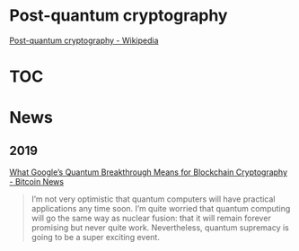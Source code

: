 # Post-quantum cryptography

[Post-quantum cryptography - Wikipedia](https://en.wikipedia.org/wiki/Post-quantum_cryptography)

# TOC

<!-- toc -->

# News

## 2019

[What Google’s Quantum Breakthrough Means for Blockchain Cryptography - Bitcoin News](https://news.bitcoin.com/what-googles-quantum-breakthrough-means-for-blockchain-cryptography/)

> I’m not very optimistic that quantum computers will have practical applications any time soon. I’m quite worried that quantum computing will go the same way as nuclear fusion: that it will remain forever promising but never quite work. Nevertheless, quantum supremacy is going to be a super exciting event.